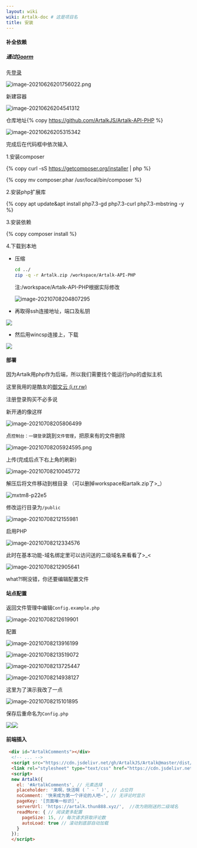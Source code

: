 ```yaml
---
layout: wiki
wiki: Artalk-doc # 这是项目名
title: 安装
---
```


#### 补全依赖

##### 通过[Goorm](https://ide.goorm.io/)

先[登录](https://accounts.goorm.io/login)

![image-20210626201756022.png](https://i.loli.net/2021/07/08/HctJXON8TAYm2Bn.png)

新建容器

![image-20210626204541312](https://cdn.jsdelivr.net/gh/thun888/tuku@master/img/image-20210626204541312.png)

仓库地址{% copy https://github.com/ArtalkJS/Artalk-API-PHP %}

![image-20210626205315342](https://cdn.jsdelivr.net/gh/thun888/tuku@master//img/image-20210626205315342.png)

完成后在代码框中依次输入

1.安装composer

{% copy curl -sS https://getcomposer.org/installer | php %}

{% copy mv composer.phar /usr/local/bin/composer %}

2.安装php扩展库

{% copy apt update&apt install php7.3-gd php7.3-curl php7.3-mbstring -y %}

3.安装依赖

{% copy composer install %}

4.下载到本地

- 压缩

  ```bash
  cd ../
  zip -q -r Artalk.zip /workspace/Artalk-API-PHP
  ```

  注:/workspace/Artalk-API-PHP根据实际修改

  ![image-20210708204807295](https://cdn.jsdelivr.net/gh/thun888/tuku@master/img/image-20210708204807295.png)

- 再取得ssh连接地址，端口及私钥

![](https://cdn.jsdelivr.net/gh/thun888/tuku@master//img/image-20210627103209657.png)

- 然后用wincsp连接上，下载

![](https://cdn.jsdelivr.net/gh/thun888/tuku@master//img/image-20210627103531802.png)

#### 部署

因为Artalk用php作为后端，所以我们需要找个能运行php的虚拟主机

这里我用的是酷友的[御文云 (i.rr.rw)](https://i.rr.rw/)

注册登录购买不必多说

新开通的像这样

![image-20210708205806499](https://cdn.jsdelivr.net/gh/thun888/tuku@master/img/image-20210708205806499.png)

点`控制台：一键登录`跳到`文件管理`，把原来有的文件删除

![image-20210708205924595.png](https://cdn.jsdelivr.net/gh/thun888/tuku@master/img/image-20210708205924595.png)

上传(完成后点下右上角的刷新)

![image-20210708210045772](https://cdn.jsdelivr.net/gh/thun888/tuku@master/img/image-20210708210045772.png)

解压后将文件移动到根目录 （可以删掉workspace和artalk.zip了>_）

![mxtm8-p22e5](https://cdn.jsdelivr.net/gh/thun888/tuku@master/img/mxtm8-p22e5.gif)

修改运行目录为`/public`

![image-20210708212155981](https://cdn.jsdelivr.net/gh/thun888/tuku@master/img/image-20210708212155981.png)

启用PHP

![image-20210708212334576](https://cdn.jsdelivr.net/gh/thun888/tuku@master/img/image-20210708212334576.png)

此时在基本功能-域名绑定里可以访问送的二级域名来看看了>_<

![image-20210708212905641](https://cdn.jsdelivr.net/gh/thun888/tuku@master/img/image-20210708212905641.png)

what?!啊没错，你还要编辑配置文件

#### 站点配置

返回文件管理中编辑`Config.example.php`

![image-20210708212619901](https://cdn.jsdelivr.net/gh/thun888/tuku@master/img/image-20210708212619901.png)

配置

![image-20210708213916199](https://cdn.jsdelivr.net/gh/thun888/tuku@master/img/image-20210708213916199.png)

![image-20210708213519072](https://cdn.jsdelivr.net/gh/thun888/tuku@master/img/image-20210708213519072.png)

![image-20210708213725447](https://cdn.jsdelivr.net/gh/thun888/tuku@master/img/image-20210708213725447.png)

![image-20210708214938127](https://cdn.jsdelivr.net/gh/thun888/tuku@master/img/image-20210708214938127.png)

这里为了演示我改了一点

![image-20210708215101895](https://cdn.jsdelivr.net/gh/thun888/tuku@master/img/image-20210708215101895.png)

保存后重命名为`Config.php`

![](https://cdn.jsdelivr.net/gh/thun888/tuku@master/img/image-20210709080426615.png)![](https://cdn.jsdelivr.net/gh/thun888/tuku@master/img/image-20210709080444423.png)

#### 前端插入

```html
 <div id="ArtalkComments"></div>
  <!-- ... -->
  <script src="https://cdn.jsdelivr.net/gh/ArtalkJS/Artalk@master/dist/Artalk.js"></script>
  <link rel="stylesheet" type="text/css" href="https://cdn.jsdelivr.net/gh/ArtalkJS/Artalk@master/dist/Artalk.css">
  <script>
  new Artalk({
    el: '#ArtalkComments', // 元素选择
    placeholder: '来啊，快活啊 ( ゜- ゜)', // 占位符
    noComment: '快来成为第一个评论的人吧~', // 无评论时显示
    pageKey: '[页面唯一标识]',
    serverUrl: 'https://artalk.thun888.xyz/',  //改为刚刚送的二级域名
    readMore: { // 阅读更多配置
      pageSize: 15, // 每次请求获取评论数
      autoLoad: true // 滚动到底部自动加载
    }
  });
  </script>
```

